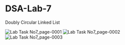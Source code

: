 # DSA-Lab-7
Doubly Circular Linked List

![Lab Task No7_page-0001](https://user-images.githubusercontent.com/73307548/183744750-44a349a0-a35a-45a5-826b-f4eac31dcfc0.jpg)
![Lab Task No7_page-0002](https://user-images.githubusercontent.com/73307548/183744760-52a24770-b093-4b93-a775-855a1162ae42.jpg)
![Lab Task No7_page-0003](https://user-images.githubusercontent.com/73307548/183744763-da23fbef-165f-42a9-aae0-6db7984e0893.jpg)
